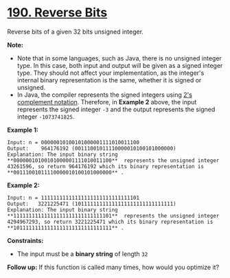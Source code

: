 # [190. Reverse Bits](https://leetcode.com/problems/reverse-bits/)

Reverse bits of a given 32 bits unsigned integer.

**Note:** 

- Note that in some languages, such as Java, there is no unsigned integer type. In this case, both input and output will be given as a signed integer type. They should not affect your implementation, as the integer's internal binary representation is the same, whether it is signed or unsigned.
- In Java, the compiler represents the signed integers using <a href="https://en.wikipedia.org/wiki/Two%27s_complement" target="_blank">2's complement notation</a>. Therefore, in **Example 2**  above, the input represents the signed integer `-3` and the output represents the signed integer `-1073741825`.

**Example 1:** 

```
Input: n = 00000010100101000001111010011100
Output:    964176192 (00111001011110000010100101000000)
Explanation: The input binary string **00000010100101000001111010011100**  represents the unsigned integer 43261596, so return 964176192 which its binary representation is **00111001011110000010100101000000** .
```

**Example 2:** 

```
Input: n = 11111111111111111111111111111101
Output:   3221225471 (10111111111111111111111111111111)
Explanation: The input binary string **11111111111111111111111111111101**  represents the unsigned integer 4294967293, so return 3221225471 which its binary representation is **10111111111111111111111111111111** .
```

**Constraints:** 

- The input must be a **binary string**  of length `32`

**Follow up:**  If this function is called many times, how would you optimize it?
